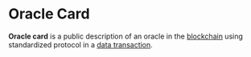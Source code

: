 # Oracle Card

**Oracle card** is a public description of an oracle in the [blockchain](/en/blockchain/blockchain) using standardized protocol in a [data transaction](/en/blockchain/transaction-type/data-transaction).
